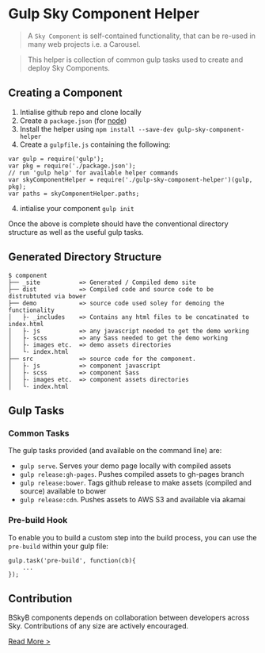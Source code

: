 Gulp Sky Component Helper 
========================

> A `Sky Component` is self-contained functionality, that can be re-used in many web projects i.e. a Carousel.

> This helper is collection of common gulp tasks used to create and deploy Sky Components.

## Creating a Component
 
1. Intialise github repo and clone locally
2. Create a `package.json` (for [node](https://www.npmjs.org/doc/files/package.json.html))
2. Install the helper using `npm install --save-dev gulp-sky-component-helper`
3. Create a `gulpfile.js` containing the following:
```
var gulp = require('gulp');
var pkg = require('./package.json');
// run 'gulp help' for available helper commands
var skyComponentHelper = require('./gulp-sky-component-helper')(gulp, pkg);
var paths = skyComponentHelper.paths;
```
4. intialise your component `gulp init`

Once the above is complete should have the conventional directory structure as well as the useful gulp tasks.

## Generated Directory Structure

    $ component
    ├── _site           => Generated / Compiled demo site
    ├── dist            => Compiled code and source code to be distrubtuted via bower
    ├── demo            => source code used soley for demoing the functionality
    │   ├- _includes    => Contains any html files to be concatinated to index.html
    │   ├- js           => any javascript needed to get the demo working
    │   ├- scss         => any Sass needed to get the demo working
    │   ├- images etc.  => demo assets directories
    │   └- index.html
    ├── src             => source code for the component.
    │   ├- js           => component javascript
    │   ├- scss         => component Sass
    │   ├- images etc.  => component assets directories
    │   └- index.html


## Gulp Tasks

### Common Tasks

The gulp tasks provided (and available on the command line) are:

 * `gulp serve`.  Serves your demo page locally with compiled assets
 * `gulp release:gh-pages`.  Pushes compiled assets to gh-pages branch
 * `gulp release:bower`.  Tags github release to make assets  (compiled and source) available to bower 
 * `gulp release:cdn`.  Pushes assets to AWS S3 and available via akamai

### Pre-build Hook

To enable you to build a custom step into the build process, you can use the `pre-build` within your gulp file:

```
gulp.task('pre-build', function(cb){
    ...
});

```

## Contribution

BSkyB components depends on collaboration between developers across Sky. Contributions of any size are actively encouraged.

[Read More >](CONTRIBUTING.md)

